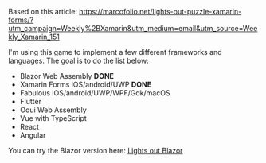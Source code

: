 Based on this article: https://marcofolio.net/lights-out-puzzle-xamarin-forms/?utm_campaign=Weekly%2BXamarin&utm_medium=email&utm_source=Weekly_Xamarin_151

I'm using this game to implement a few different frameworks and languages.
The goal is to do the list below:

- Blazor Web Assembly **DONE**
- Xamarin Forms iOS/android/UWP **DONE**
- Fabulous iOS/android/UWP/WPF/Gdk/macOS
- Flutter
- Ooui Web Assembly
- Vue with TypeScript
- React
- Angular

You can try the Blazor version here: [Lights out Blazor](https://lights-out-puzzle.bjorndaniel.se)